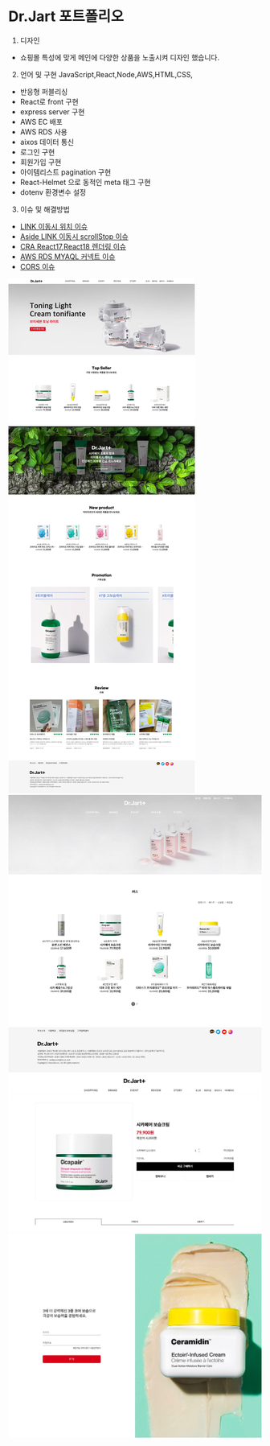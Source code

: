 # Dr.Jart 포트폴리오 

1. 디자인 
- 쇼핑몰 특성에 맞게 메인에 다양한 상품을 노출시켜 디자인 했습니다.

2. 언어 및 구현 JavaScript,React,Node,AWS,HTML,CSS,
- 반응형 퍼블리싱
- React로 front 구현
- express server 구현
- AWS EC 배포
- AWS RDS 사용
- aixos 데이터 통신
- 로그인 구현
- 회원가입 구현
- 아이템리스트 pagination 구현
- React-Helmet 으로 동적인 meta 태그 구현
- dotenv 환경변수 설정

3. 이슈 및 해결방법
- [LINK 이동시 위치 이슈](https://92yeol.tistory.com/42?category=918540)
- [Aside LINK 이동시 scrollStop 이슈](https://92yeol.tistory.com/44?category=918540)
- [CRA React17,React18 렌더링 이슈](https://92yeol.tistory.com/31?category=926941)
- [AWS RDS MYAQL 커넥트 이슈](https://92yeol.tistory.com/5?category=918545)
- [CORS 이슈](https://92yeol.tistory.com/12?category=918540)

<img src="/read-img/img1.jpg">
<img src="/read-img/img2.jpg">
<img src="/read-img/img3.jpg">
<img src="/read-img/img4.jpg">
